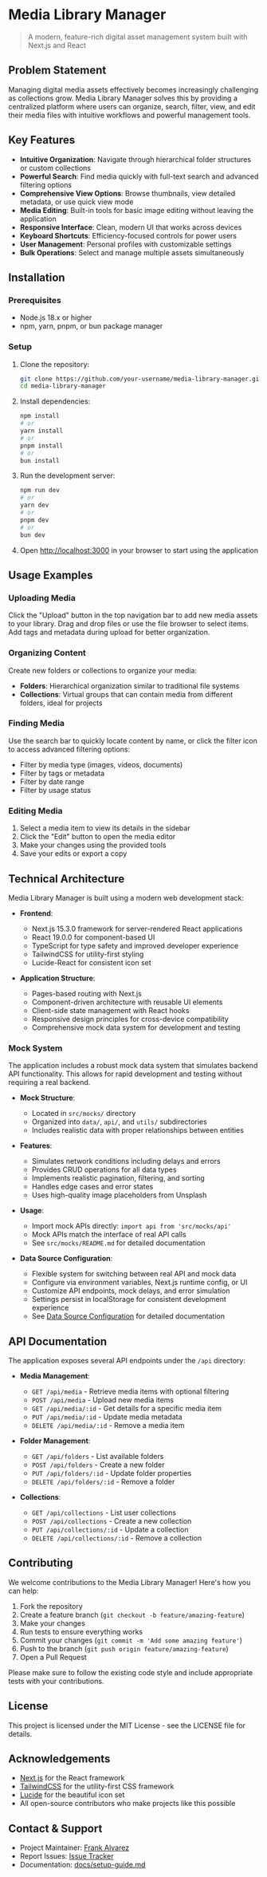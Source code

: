# Media Library Manager

> A modern, feature-rich digital asset management system built with Next.js and React

## Problem Statement

Managing digital media assets effectively becomes increasingly challenging as collections grow. Media Library Manager solves this by providing a centralized platform where users can organize, search, filter, view, and edit their media files with intuitive workflows and powerful management tools.

## Key Features

- **Intuitive Organization**: Navigate through hierarchical folder structures or custom collections
- **Powerful Search**: Find media quickly with full-text search and advanced filtering options
- **Comprehensive View Options**: Browse thumbnails, view detailed metadata, or use quick view mode
- **Media Editing**: Built-in tools for basic image editing without leaving the application
- **Responsive Interface**: Clean, modern UI that works across devices
- **Keyboard Shortcuts**: Efficiency-focused controls for power users
- **User Management**: Personal profiles with customizable settings
- **Bulk Operations**: Select and manage multiple assets simultaneously

## Installation

### Prerequisites

- Node.js 18.x or higher
- npm, yarn, pnpm, or bun package manager

### Setup

1. Clone the repository:
   ```bash
   git clone https://github.com/your-username/media-library-manager.git
   cd media-library-manager
   ```

2. Install dependencies:
   ```bash
   npm install
   # or
   yarn install
   # or
   pnpm install
   # or
   bun install
   ```

3. Run the development server:
   ```bash
   npm run dev
   # or
   yarn dev
   # or
   pnpm dev
   # or
   bun dev
   ```

4. Open [http://localhost:3000](http://localhost:3000) in your browser to start using the application

## Usage Examples

### Uploading Media

Click the "Upload" button in the top navigation bar to add new media assets to your library. Drag and drop files or use the file browser to select items. Add tags and metadata during upload for better organization.

### Organizing Content

Create new folders or collections to organize your media:
- **Folders**: Hierarchical organization similar to traditional file systems
- **Collections**: Virtual groups that can contain media from different folders, ideal for projects

### Finding Media

Use the search bar to quickly locate content by name, or click the filter icon to access advanced filtering options:
- Filter by media type (images, videos, documents)
- Filter by tags or metadata
- Filter by date range
- Filter by usage status

### Editing Media

1. Select a media item to view its details in the sidebar
2. Click the "Edit" button to open the media editor
3. Make your changes using the provided tools
4. Save your edits or export a copy

## Technical Architecture

Media Library Manager is built using a modern web development stack:

- **Frontend**:
  - Next.js 15.3.0 framework for server-rendered React applications
  - React 19.0.0 for component-based UI
  - TypeScript for type safety and improved developer experience
  - TailwindCSS for utility-first styling
  - Lucide-React for consistent icon set

- **Application Structure**:
  - Pages-based routing with Next.js
  - Component-driven architecture with reusable UI elements
  - Client-side state management with React hooks
  - Responsive design principles for cross-device compatibility
  - Comprehensive mock data system for development and testing

### Mock System

The application includes a robust mock data system that simulates backend API functionality. This allows for rapid development and testing without requiring a real backend.

- **Mock Structure**:
  - Located in `src/mocks/` directory
  - Organized into `data/`, `api/`, and `utils/` subdirectories
  - Includes realistic data with proper relationships between entities

- **Features**:
  - Simulates network conditions including delays and errors
  - Provides CRUD operations for all data types
  - Implements realistic pagination, filtering, and sorting
  - Handles edge cases and error states
  - Uses high-quality image placeholders from Unsplash

- **Usage**:
  - Import mock APIs directly: `import api from 'src/mocks/api'`
  - Mock APIs match the interface of real API calls
  - See `src/mocks/README.md` for detailed documentation

- **Data Source Configuration**:
  - Flexible system for switching between real API and mock data
  - Configure via environment variables, Next.js runtime config, or UI
  - Customize API endpoints, mock delays, and error simulation
  - Settings persist in localStorage for consistent development experience
  - See [Data Source Configuration](docs/data-source-configuration.md) for detailed documentation

## API Documentation

The application exposes several API endpoints under the `/api` directory:

- **Media Management**:
  - `GET /api/media` - Retrieve media items with optional filtering
  - `POST /api/media` - Upload new media items
  - `GET /api/media/:id` - Get details for a specific media item
  - `PUT /api/media/:id` - Update media metadata
  - `DELETE /api/media/:id` - Remove a media item

- **Folder Management**:
  - `GET /api/folders` - List available folders
  - `POST /api/folders` - Create a new folder
  - `PUT /api/folders/:id` - Update folder properties
  - `DELETE /api/folders/:id` - Remove a folder

- **Collections**:
  - `GET /api/collections` - List user collections
  - `POST /api/collections` - Create a new collection
  - `PUT /api/collections/:id` - Update a collection
  - `DELETE /api/collections/:id` - Remove a collection

## Contributing

We welcome contributions to the Media Library Manager! Here's how you can help:

1. Fork the repository
2. Create a feature branch (`git checkout -b feature/amazing-feature`)
3. Make your changes
4. Run tests to ensure everything works
5. Commit your changes (`git commit -m 'Add some amazing feature'`)
6. Push to the branch (`git push origin feature/amazing-feature`)
7. Open a Pull Request

Please make sure to follow the existing code style and include appropriate tests with your contributions.

## License

This project is licensed under the MIT License - see the LICENSE file for details.

## Acknowledgements

- [Next.js](https://nextjs.org/) for the React framework
- [TailwindCSS](https://tailwindcss.com/) for the utility-first CSS framework
- [Lucide](https://lucide.dev/) for the beautiful icon set
- All open-source contributors who make projects like this possible

## Contact & Support

- Project Maintainer: [Frank Alvarez](mailto:frankishere@gmail.com)
- Report Issues: [Issue Tracker](https://github.com/falvarez1/media-library-manager/issues)
- Documentation: [docs/setup-guide.md](docs/setup-guide.md)
